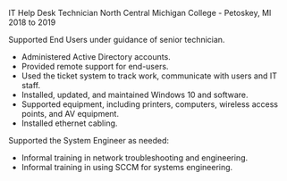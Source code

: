 IT Help Desk Technician
North Central Michigan College - Petoskey, MI
2018 to 2019

Supported End Users under guidance of senior technician.
 - Administered Active Directory accounts.
 - Provided remote support for end-users.
 - Used the ticket system to track work, communicate with users and IT staff.
 - Installed, updated, and maintained Windows 10 and software.
 - Supported equipment, including printers, computers, wireless access points,
   and AV equipment.
 - Installed ethernet cabling.


Supported the System Engineer as needed:
 - Informal training in network troubleshooting and engineering.
 - Informal training in using SCCM for systems engineering.
